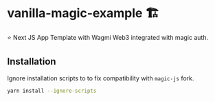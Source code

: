 # vanilla-magic-example 🏗

⭐ Next JS App Template with Wagmi Web3 integrated with magic auth.

## Installation

Ignore installation scripts to to fix compatibility with `magic-js` fork.

```bash
yarn install --ignore-scripts
```
